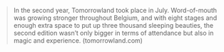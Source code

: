 >In the second year, Tomorrowland took place in July. Word-of-mouth was growing stronger throughout Belgium, and with eight stages and enough extra space to put up three thousand sleeping beauties, the second edition wasn’t only bigger in terms of attendance but also in magic and experience.
(tomorrowland.com)
